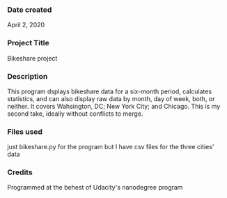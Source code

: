 ### Date created
April 2, 2020

### Project Title
Bikeshare project

### Description
This program dsplays bikeshare data for a six-month period, calculates statistics, and can also display raw data by month, day of week, both, or neither. It covers Wahsington, DC; New York City; and Chicago.
This is my second take, ideally without conflicts to merge.

### Files used
just bikeshare.py for the program  but I have csv files for the three cities' data

### Credits
Programmed at the behest of Udacity's nanodegree program
